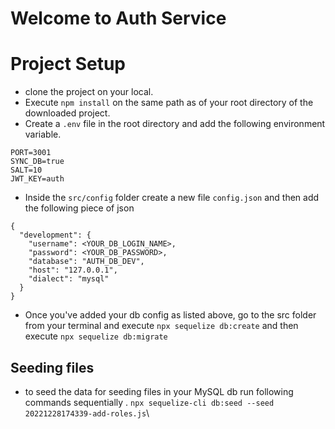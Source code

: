 # Welcome to Auth Service 

# Project Setup 

- clone the project on your local.
- Execute `npm install` on the same path as of your root directory of the downloaded project. 
- Create a `.env` file in the root directory and add the following environment variable.

```
PORT=3001
SYNC_DB=true
SALT=10
JWT_KEY=auth
```

- Inside the `src/config` folder create a new file `config.json` and then add the following piece of json

```
{
  "development": {
    "username": <YOUR_DB_LOGIN_NAME>,
    "password": <YOUR_DB_PASSWORD>,
    "database": "AUTH_DB_DEV",
    "host": "127.0.0.1",
    "dialect": "mysql"
  }
}

```

- Once you've added your db config as listed above, go to the src folder from your terminal and execute `npx sequelize db:create`
and then execute `npx sequelize db:migrate`


## Seeding files 
- to seed the data for seeding files in your MySQL db run following commands sequentially .
     `npx sequelize-cli db:seed --seed 20221228174339-add-roles.js`\